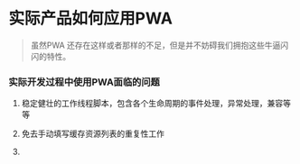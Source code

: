 # 实际产品如何应用PWA

> 虽然PWA 还存在这样或者那样的不足，但是并不妨碍我们拥抱这些牛逼闪闪的特性。

### 实际开发过程中使用PWA面临的问题

1. 稳定健壮的工作线程脚本，包含各个生命周期的事件处理，异常处理，兼容等等

2. 免去手动填写缓存资源列表的重复性工作

3. 


